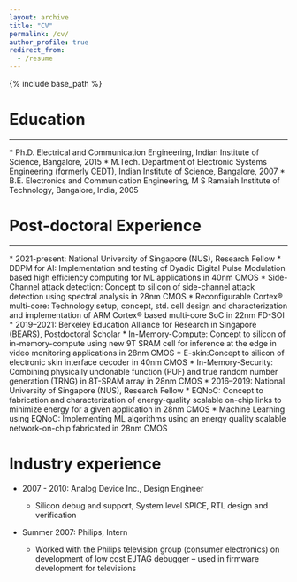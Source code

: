 ```yaml
---
layout: archive
title: "CV"
permalink: /cv/
author_profile: true
redirect_from:
  - /resume
---
```


{% include base_path %}

Education
======
<hr/>
* Ph.D. Electrical and Communication Engineering, Indian Institute of Science, Bangalore, 2015
* M.Tech. Department of Electronic Systems Engineering (formerly CEDT), Indian Institute of Science, Bangalore, 2007
* B.E. Electronics and Communication Engineering, M S Ramaiah Institute of Technology, Bangalore, India, 2005

Post-doctoral Experience
======
<hr/>
* 2021-present: National University of Singapore (NUS), Research Fellow
  * DDPM for AI: Implementation and testing of Dyadic Digital Pulse Modulation based high efficiency computing for ML applications in 40nm CMOS
  * Side-Channel attack detection: Concept to silicon of side-channel attack detection using spectral analysis in 28nm CMOS
  * Reconfigurable Cortex® multi-core: Technology setup, concept, std. cell design and characterization and implementation of ARM Cortex® based multi-core SoC in 22nm FD-SOI
* 2019–2021: Berkeley Education Alliance for Research in Singapore (BEARS), Postdoctoral Scholar
  * In-Memory-Compute: Concept to silicon of in-memory-compute using new 9T SRAM cell for inference at the edge in video monitoring applications in 28nm CMOS
  * E-skin:Concept to silicon of electronic skin interface decoder in 40nm CMOS 
  * In-Memory-Security: Combining physically unclonable function (PUF) and true random number generation (TRNG) in 8T-SRAM array in 28nm CMOS
* 2016–2019: National University of Singapore (NUS), Research Fellow
  * EQNoC: Concept to fabrication and characterization of energy-quality scalable on-chip links to minimize energy for a given application in 28nm CMOS
  * Machine Learning using EQNoC: Implementing ML algorithms using an energy quality scalable network-on-chip fabricated in 28nm CMOS

Industry experience
======
* 2007 - 2010: Analog Device Inc., Design Engineer
  * Silicon debug and support, System level SPICE, RTL design and verification

* Summer 2007: Philips, Intern
  * Worked with the Philips television group (consumer electronics) on development of low cost EJTAG debugger – used in firmware development for televisions
  
